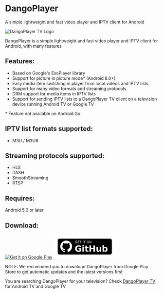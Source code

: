 # DangoPlayer
A simple lightweight and fast video player and IPTV client for Android

<img alt='DangoPlayer TV Logo' width='700' src='https://raw.githubusercontent.com/brunochanrio/DangoPlayer/main/DangoPlayer_PlayStore_Banner.png'/>

DangoPlayer is a simple lightweight and fast video player and IPTV client for Android, with many features

## Features:
- Based on Google's ExoPlayer library
- Support for picture in picture mode* (Android 8.0+)
- Easy media item switching in player from local videos and IPTV lists
- Support for many video formats and streaming protocols
- DRM support for media items in IPTV lists
- Support for sending IPTV lists to a DangoPlayer TV client on a television device running Android TV or Google TV 

\* Feature not available on Android Go

## IPTV list formats supported:
- M3U / M3U8

## Streaming protocols supported:
- HLS
- DASH
- SmoothStreaming
- RTSP

## Requires:
Android 5.0 or later

## Download:

<a href='https://play.google.com/store/apps/details?id=com.aleapps.videotime&pcampaignid=pcampaignidMKT-Other-global-all-co-prtnr-py-PartBadge-Mar2515-1'><img alt='Get it on Google Play' height='80' src='https://play.google.com/intl/en_us/badges/static/images/badges/en_badge_web_generic.png'/></a>
<a href='https://github.com/brunochanrio/DangoPlayer/releases'><img alt='Get it on GitHub' height='80' src='https://raw.githubusercontent.com/deckerst/common/main/assets/get-it-on-github.png'/></a>

NOTE: We recommend you to download DangoPlayer from Google Play Store to get automatic updates and the latest versions first

You are searching DangoPlayer for your television? Check [DangoPlayer TV](https://github.com/brunochanrio/DangoPlayer-TV) for Android TV and Google TV
